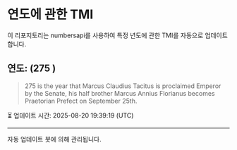 
# 연도에 관한 TMI

이 리포지토리는 numbersapi를 사용하여 특정 년도에 관한 TMI를 자동으로 업데이트합니다.

## 연도: (275 )
> 275 is the year that Marcus Claudius Tacitus is proclaimed Emperor by the Senate, his half brother Marcus Annius Florianus becomes Praetorian Prefect on September 25th.

⏳ 업데이트 시간: 2025-08-20 19:39:19 (UTC)

---
자동 업데이트 봇에 의해 관리됩니다.
